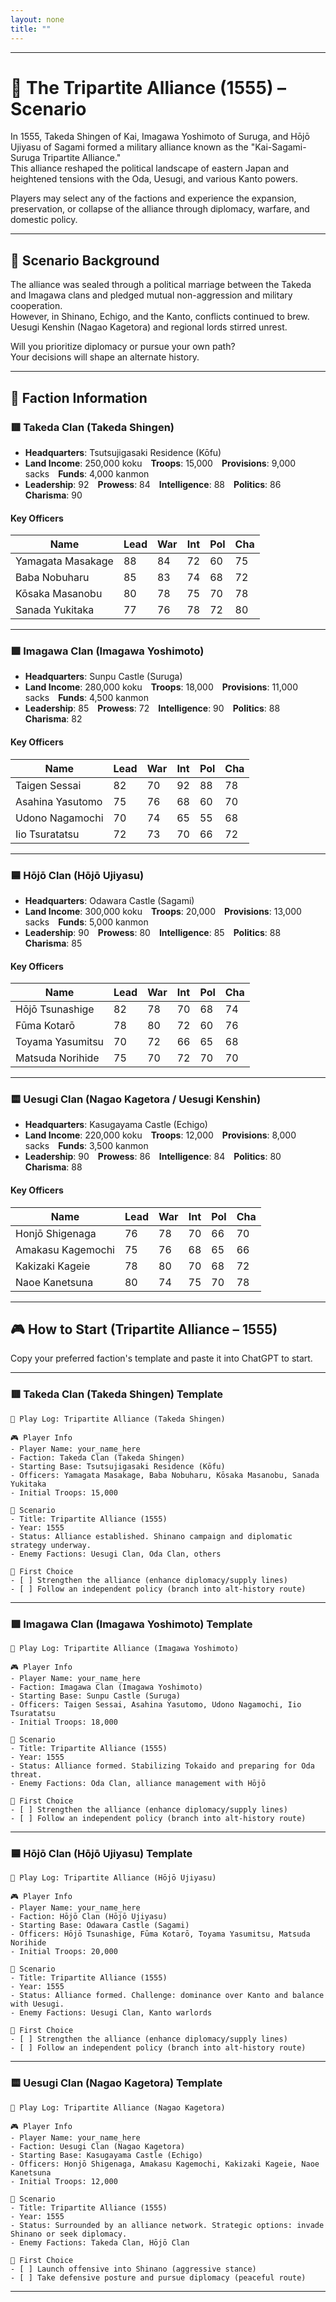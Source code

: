 ```yaml
---
layout: none
title: ""
---
```

    
---

# 🏯 The Tripartite Alliance (1555) – Scenario

In 1555, Takeda Shingen of Kai, Imagawa Yoshimoto of Suruga, and Hōjō Ujiyasu of Sagami formed a military alliance known as the "Kai-Sagami-Suruga Tripartite Alliance."  
This alliance reshaped the political landscape of eastern Japan and heightened tensions with the Oda, Uesugi, and various Kanto powers.

Players may select any of the factions and experience the expansion, preservation, or collapse of the alliance through diplomacy, warfare, and domestic policy.

---

## 📘 Scenario Background

The alliance was sealed through a political marriage between the Takeda and Imagawa clans and pledged mutual non-aggression and military cooperation.  
However, in Shinano, Echigo, and the Kanto, conflicts continued to brew. Uesugi Kenshin (Nagao Kagetora) and regional lords stirred unrest.

Will you prioritize diplomacy or pursue your own path?  
Your decisions will shape an alternate history.

---

## 🧠 Faction Information

### 🟥 Takeda Clan (Takeda Shingen)

- **Headquarters**: Tsutsujigasaki Residence (Kōfu)  
- **Land Income**: 250,000 koku **Troops**: 15,000 **Provisions**: 9,000 sacks **Funds**: 4,000 kanmon  
- **Leadership**: 92 **Prowess**: 84 **Intelligence**: 88 **Politics**: 86 **Charisma**: 90  

#### Key Officers

| Name            | Lead | War | Int | Pol | Cha |
|-----------------|------|-----|-----|-----|-----|
| Yamagata Masakage | 88   | 84  | 72  | 60  | 75  |
| Baba Nobuharu    | 85   | 83  | 74  | 68  | 72  |
| Kōsaka Masanobu  | 80   | 78  | 75  | 70  | 78  |
| Sanada Yukitaka  | 77   | 76  | 78  | 72  | 80  |

---

### 🟩 Imagawa Clan (Imagawa Yoshimoto)

- **Headquarters**: Sunpu Castle (Suruga)  
- **Land Income**: 280,000 koku **Troops**: 18,000 **Provisions**: 11,000 sacks **Funds**: 4,500 kanmon  
- **Leadership**: 85 **Prowess**: 72 **Intelligence**: 90 **Politics**: 88 **Charisma**: 82  

#### Key Officers

| Name           | Lead | War | Int | Pol | Cha |
|----------------|------|-----|-----|-----|-----|
| Taigen Sessai  | 82   | 70  | 92  | 88  | 78  |
| Asahina Yasutomo | 75   | 76  | 68  | 60  | 70  |
| Udono Nagamochi | 70   | 74  | 65  | 55  | 68  |
| Iio Tsuratatsu  | 72   | 73  | 70  | 66  | 72  |

---

### 🟦 Hōjō Clan (Hōjō Ujiyasu)

- **Headquarters**: Odawara Castle (Sagami)  
- **Land Income**: 300,000 koku **Troops**: 20,000 **Provisions**: 13,000 sacks **Funds**: 5,000 kanmon  
- **Leadership**: 90 **Prowess**: 80 **Intelligence**: 85 **Politics**: 88 **Charisma**: 85  

#### Key Officers

| Name            | Lead | War | Int | Pol | Cha |
|-----------------|------|-----|-----|-----|-----|
| Hōjō Tsunashige | 82   | 78  | 70  | 68  | 74  |
| Fūma Kotarō     | 78   | 80  | 72  | 60  | 76  |
| Toyama Yasumitsu| 70   | 72  | 66  | 65  | 68  |
| Matsuda Norihide| 75   | 70  | 72  | 70  | 70  |

---

### 🟨 Uesugi Clan (Nagao Kagetora / Uesugi Kenshin)

- **Headquarters**: Kasugayama Castle (Echigo)  
- **Land Income**: 220,000 koku **Troops**: 12,000 **Provisions**: 8,000 sacks **Funds**: 3,500 kanmon  
- **Leadership**: 90 **Prowess**: 86 **Intelligence**: 84 **Politics**: 80 **Charisma**: 88  

#### Key Officers

| Name             | Lead | War | Int | Pol | Cha |
|------------------|------|-----|-----|-----|-----|
| Honjō Shigenaga   | 76   | 78  | 70  | 66  | 70  |
| Amakasu Kagemochi | 75   | 76  | 68  | 65  | 66  |
| Kakizaki Kageie   | 78   | 80  | 70  | 68  | 72  |
| Naoe Kanetsuna    | 80   | 74  | 75  | 70  | 78  |

---

## 🎮 How to Start (Tripartite Alliance – 1555)

Copy your preferred faction's template and paste it into ChatGPT to start.

---

### 🟥 Takeda Clan (Takeda Shingen) Template

```
📝 Play Log: Tripartite Alliance (Takeda Shingen)

🎮 Player Info
- Player Name: your_name_here
- Faction: Takeda Clan (Takeda Shingen)
- Starting Base: Tsutsujigasaki Residence (Kōfu)
- Officers: Yamagata Masakage, Baba Nobuharu, Kōsaka Masanobu, Sanada Yukitaka
- Initial Troops: 15,000

📘 Scenario
- Title: Tripartite Alliance (1555)
- Year: 1555
- Status: Alliance established. Shinano campaign and diplomatic strategy underway.
- Enemy Factions: Uesugi Clan, Oda Clan, others

🎯 First Choice
- [ ] Strengthen the alliance (enhance diplomacy/supply lines)
- [ ] Follow an independent policy (branch into alt-history route)
```

---

### 🟩 Imagawa Clan (Imagawa Yoshimoto) Template

```
📝 Play Log: Tripartite Alliance (Imagawa Yoshimoto)

🎮 Player Info
- Player Name: your_name_here
- Faction: Imagawa Clan (Imagawa Yoshimoto)
- Starting Base: Sunpu Castle (Suruga)
- Officers: Taigen Sessai, Asahina Yasutomo, Udono Nagamochi, Iio Tsuratatsu
- Initial Troops: 18,000

📘 Scenario
- Title: Tripartite Alliance (1555)
- Year: 1555
- Status: Alliance formed. Stabilizing Tokaido and preparing for Oda threat.
- Enemy Factions: Oda Clan, alliance management with Hōjō

🎯 First Choice
- [ ] Strengthen the alliance (enhance diplomacy/supply lines)
- [ ] Follow an independent policy (branch into alt-history route)
```

---

### 🟦 Hōjō Clan (Hōjō Ujiyasu) Template

```
📝 Play Log: Tripartite Alliance (Hōjō Ujiyasu)

🎮 Player Info
- Player Name: your_name_here
- Faction: Hōjō Clan (Hōjō Ujiyasu)
- Starting Base: Odawara Castle (Sagami)
- Officers: Hōjō Tsunashige, Fūma Kotarō, Toyama Yasumitsu, Matsuda Norihide
- Initial Troops: 20,000

📘 Scenario
- Title: Tripartite Alliance (1555)
- Year: 1555
- Status: Alliance formed. Challenge: dominance over Kanto and balance with Uesugi.
- Enemy Factions: Uesugi Clan, Kanto warlords

🎯 First Choice
- [ ] Strengthen the alliance (enhance diplomacy/supply lines)
- [ ] Follow an independent policy (branch into alt-history route)
```

---

### 🟨 Uesugi Clan (Nagao Kagetora) Template

```
📝 Play Log: Tripartite Alliance (Nagao Kagetora)

🎮 Player Info
- Player Name: your_name_here
- Faction: Uesugi Clan (Nagao Kagetora)
- Starting Base: Kasugayama Castle (Echigo)
- Officers: Honjō Shigenaga, Amakasu Kagemochi, Kakizaki Kageie, Naoe Kanetsuna
- Initial Troops: 12,000

📘 Scenario
- Title: Tripartite Alliance (1555)
- Year: 1555
- Status: Surrounded by an alliance network. Strategic options: invade Shinano or seek diplomacy.
- Enemy Factions: Takeda Clan, Hōjō Clan

🎯 First Choice
- [ ] Launch offensive into Shinano (aggressive stance)
- [ ] Take defensive posture and pursue diplomacy (peaceful route)
```

---
